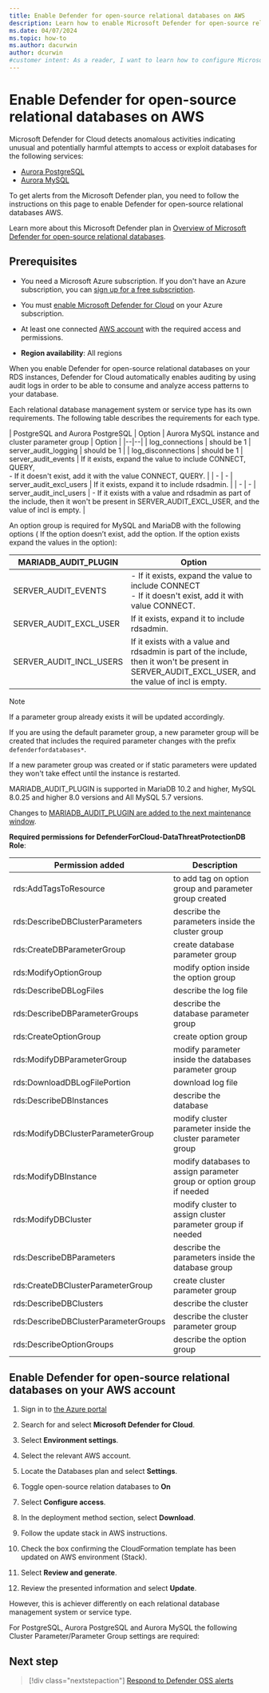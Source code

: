 ```yaml
---
title: Enable Defender for open-source relational databases on AWS
description: Learn how to enable Microsoft Defender for open-source relational databases to detect potential security threats on AWS environments.
ms.date: 04/07/2024
ms.topic: how-to
ms.author: dacurwin
author: dcurwin
#customer intent: As a reader, I want to learn how to configure Microsoft Defender for open-source relational databases to enhance the security of my AWS databases.
---
```


# Enable Defender for open-source relational databases on AWS

Microsoft Defender for Cloud detects anomalous activities indicating unusual and potentially harmful attempts to access or exploit databases for the following services:

- [Aurora PostgreSQL](https://docs.aws.amazon.com/AmazonRDS/latest/AuroraUserGuide/Aurora.AuroraPostgreSQL.html)
- [Aurora MySQL](https://docs.aws.amazon.com/AmazonRDS/latest/AuroraUserGuide/Aurora.AuroraMySQL.html)

To get alerts from the Microsoft Defender plan, you need to follow the instructions on this page to enable Defender for open-source relational databases AWS.

Learn more about this Microsoft Defender plan in [Overview of Microsoft Defender for open-source relational databases](defender-for-databases-introduction.md).

## Prerequisites

- You need a Microsoft Azure subscription. If you don't have an Azure subscription, you can [sign up for a free subscription](https://azure.microsoft.com/pricing/free-trial/).

- You must [enable Microsoft Defender for Cloud](get-started.md#enable-defender-for-cloud-on-your-azure-subscription) on your Azure subscription.

- At least one connected [AWS account](quickstart-onboard-aws.md) with the required access and permissions.

- **Region availability**: All regions

When you enable Defender for open-source relational databases on your RDS instances, Defender for Cloud automatically enables auditing by using audit logs in order to be able to consume and analyze access patterns to your database.

Each relational database management system or service type has its own requirements. The following table describes the requirements for each type.

| PostgreSQL and Aurora PostgreSQL | Option | Aurora MySQL instance and cluster parameter group | Option |
|--|--|
| log_connections | should be 1 | server_audit_logging | should be 1 | 
| log_disconnections | should be 1 |  server_audit_events | If it exists, expand the value to include CONNECT, QUERY, <br> - If it doesn't exist, add it with the value CONNECT, QUERY. |
| - | - | server_audit_excl_users | If it exists, expand it to include rdsadmin. |
| - | - | server_audit_incl_users | - If it exists with a value and rdsadmin as part of the include, then it won't be present in SERVER_AUDIT_EXCL_USER, and the value of incl is empty. |

An option group is required for MySQL and MariaDB with the following options ( If the option doesn’t exist, add the option. If the option exists expand the values in the option):

| MARIADB_AUDIT_PLUGIN | Option |
|--|--|
| SERVER_AUDIT_EVENTS | - If it exists, expand the value to include CONNECT <br> - If it doesn't exist, add it with value CONNECT. |
| SERVER_AUDIT_EXCL_USER | If it exists, expand it to include rdsadmin. |
| SERVER_AUDIT_INCL_USERS | If it exists with a value and rdsadmin is part of the include, then it won't be present in SERVER_AUDIT_EXCL_USER, and the value of incl is empty. |

> [!NOTE]
>
> If a parameter group already exists it will be updated accordingly.
>
> If you are using the default parameter group, a new parameter group will be created that includes the required parameter changes with the prefix `defenderfordatabases*`.
>
> If a new parameter group was created or if static parameters were updated they won't take effect until the instance is restarted.
>
> MARIADB_AUDIT_PLUGIN is supported in MariaDB 10.2 and higher, MySQL 8.0.25 and higher 8.0 versions and All MySQL 5.7 versions.
>
> Changes to [MARIADB_AUDIT_PLUGIN are added to the next maintenance window](https://docs.aws.amazon.com/AmazonRDS/latest/UserGuide/Appendix.MySQL.Options.AuditPlugin.html#Appendix.MySQL.Options.AuditPlugin.Add).

**Required permissions for DefenderForCloud-DataThreatProtectionDB Role**:

| Permission added | Description |
|--|--|
| rds:AddTagsToResource | to add tag on option group and parameter group created |
| rds:DescribeDBClusterParameters | describe the parameters inside the cluster group |
| rds:CreateDBParameterGroup | create database parameter group |
| rds:ModifyOptionGroup | modify option inside the option group |
| rds:DescribeDBLogFiles | describe the log file |
| rds:DescribeDBParameterGroups | describe the database parameter group |
| rds:CreateOptionGroup | create option group |
| rds:ModifyDBParameterGroup | modify parameter inside the databases parameter group |
| rds:DownloadDBLogFilePortion | download log file |
| rds:DescribeDBInstances | describe the database |
| rds:ModifyDBClusterParameterGroup | modify cluster parameter inside the cluster parameter group |
| rds:ModifyDBInstance | modify databases to assign parameter group or option group if needed |
| rds:ModifyDBCluster | modify cluster to assign cluster parameter group if needed |
| rds:DescribeDBParameters | describe the parameters inside the database group |
| rds:CreateDBClusterParameterGroup | create cluster parameter group |
| rds:DescribeDBClusters | describe the cluster |
| rds:DescribeDBClusterParameterGroups | describe the cluster parameter group |
| rds:DescribeOptionGroups | describe the option group |

## Enable Defender for open-source relational databases on your AWS account

1. Sign in to [the Azure portal](https://portal.azure.com)

1. Search for and select **Microsoft Defender for Cloud**.

1. Select **Environment settings**.

1. Select the relevant AWS account.

1. Locate the Databases plan and select **Settings**.

1. Toggle open-source relation databases to **On**

1. Select **Configure access**.

1. In the deployment method section, select **Download**.

1. Follow the update stack in AWS instructions.

1. Check the box confirming the CloudFormation template has been updated on AWS environment (Stack).

1. Select **Review and generate**.

1. Review the presented information and select **Update**.



However, this is achiever differently on each relational database management system or service type.

For PostgreSQL, Aurora PostgreSQL and Aurora MySQL the following Cluster Parameter/Parameter Group settings are required:

## Next step

> [!div class="nextstepaction"]
> [Respond to Defender OSS alerts](defender-for-databases-usage.md)
